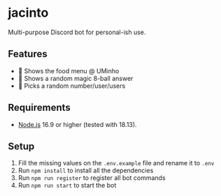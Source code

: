 # jacinto

Multi-purpose Discord bot for personal-ish use.

## Features

- 🥞 Shows the food menu @ UMinho
- 🎱 Shows a random magic 8-ball answer
- 🎲 Picks a random number/user/users

## Requirements

- [Node.js](https://nodejs.org/) 16.9 or higher (tested with 18.13).

## Setup

1. Fill the missing values on the `.env.example` file and rename it to `.env`
2. Run `npm install` to install all the dependencies
3. Run `npm run register` to register all bot commands
4. Run `npm run start` to start the bot
